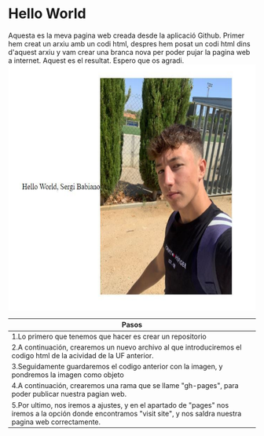 # __Hello World__
Aquesta es la meva pagina web creada desde la aplicació Github. Primer hem creat un arxiu amb un codi html, despres hem posat un codi html dins d'aquest arxiu y vam crear una branca nova per poder pujar la pagina web a internet. Aquest es el resultat. Espero que os agradi. 
<img src="foto1.jpeg" width="600" height="500" alt="imagen">

| Pasos                                                                                                                                                              |
| ------------------------------------------------------------------------------------------------------------------------------------------------------------------ |
|1.Lo primero que tenemos que hacer es crear un repositorio                                                                                                          |
|2.A continuación, crearemos un nuevo archivo al que introduciremos el codigo html de la acividad de la UF anterior.                                                 |
|3.Seguidamente guardaremos el codigo anterior con la imagen, y pondremos la imagen como objeto                                                                      |
|4.A continuación, crearemos una rama que se llame "gh-pages", para poder publicar nuestra pagian web.                                                               |
|5.Por ultimo, nos iremos a ajustes, y en el apartado de "pages" nos iremos a la opción donde encontramos "visit site", y nos saldra nuestra pagina web correctamente.|
    
            
